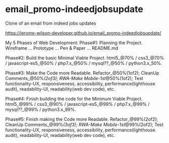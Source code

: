 # email_promo-indeedjobsupdate
Clone of an email from indeed jobs updates

https://jerome-wilson-developer.github.io/email_promo-indeedjobsupdate/

My 5 Phases of Web Development:
Phase#1: Planning the Project.
Wireframe ... Prototype ... Pen & Paper ... README.md

Phase#2: Build the basic Minimal Viable Project.
html5_@70% / css3_@70% / javascript-es5_@50% / php7.x_@50% / mysql??_@50% / python3.x_50%.

Phase#3: Make the Code more Readable.
Refactor_@50%(1of2); CleanUp Comments_@50%_(2of3); RWA-Make Mobile-1st_@50%(1of2); Test functionality-UX, responsiveness, accessibility, performance(lighthouse audit), readability-UI, readability(web dev code), etc.

Phase#4: Finish building the code for the Minimum Viable Project.
html5_@99% / css3_@90% / javascript-es5_@99% / php7.x_@99% / mysql??_@99% / python3.x_99%.

Phase#5: Finish making the Code more Readable.
Refactor_@99%(2of2); CleanUp Comments_@99%_(3of3); RWA-Make Mobile-1st_@99%(2of2); Test functionality-UX, responsiveness, accessibility, performance(lighthouse audit), readability-UI, readability(web dev code), etc.

